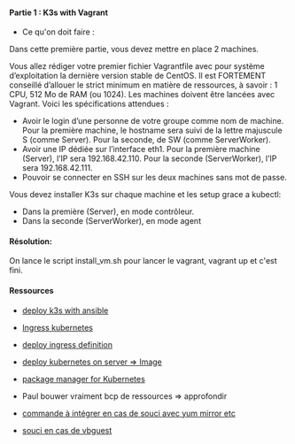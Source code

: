 #### Partie 1 : K3s with Vagrant

- Ce qu'on doit faire :

Dans cette première partie, vous devez mettre en place 2 machines.

Vous allez rédiger votre premier fichier Vagrantfile avec pour système d’exploitation
la dernière version stable de CentOS. Il est FORTEMENT conseillé d’allouer le strict
minimum en matière de ressources, à savoir : 1 CPU, 512 Mo de RAM (ou 1024). Les
machines doivent être lancées avec Vagrant.
Voici les spécifications attendues :

- Avoir le login d’une personne de votre groupe comme nom de machine. Pour la
  première machine, le hostname sera suivi de la lettre majuscule S (comme Server).
  Pour la seconde, de SW (comme ServerWorker).
- Avoir une IP dédiée sur l’interface eth1. Pour la première machine (Server), l’IP
  sera 192.168.42.110. Pour la seconde (ServerWorker), l’IP sera 192.168.42.111.
- Pouvoir se connecter en SSH sur les deux machines sans mot de passe.

Vous devez installer K3s sur chaque machine et les setup grace a kubectl:

- Dans la première (Server), en mode contrôleur.
- Dans la seconde (ServerWorker), en mode agent

#### Résolution:

On lance le script install_vm.sh pour lancer le vagrant, vagrant up et c'est fini.

#### Ressources

- [deploy k3s with ansible](https://www.suse.com/c/rancher_blog/deploying-k3s-with-ansible/)
- [Ingress kubernetes](https://kubernetes.io/fr/docs/concepts/services-networking/ingress/)
- [deploy ingress definition](https://github.com/paulbouwer/hello-kubernetes/blob/6e9ac0e273bfdaf1f9b78501e8b046be00d44eb3/docs/deploy-with-ingress.md#deploy-ingress-definition)
- [deploy kubernetes on server => Image](https://hub.docker.com/r/paulbouwer/hello-kubernetes)
- [package manager for Kubernetes](https://v3.helm.sh/)

- Paul bouwer vraiment bcp de ressources => approfondir
- [commande à intégrer en cas de souci avec yum mirror etc](https://www.cyberithub.com/solved-failed-to-download-metadata-for-repo-appstream/)
- [souci en cas de vbguest](https://stackoverflow.com/questions/43492322/vagrant-was-unable-to-mount-virtualbox-shared-folders)
